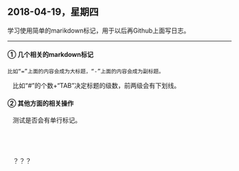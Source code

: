 ## 2018-04-19，星期四
  学习使用简单的marikdown标记，用于以后再Github上面写日志。

---

#### ① 几个相关的markdown标记
    比如“=”上面的内容会成为大标题，“-”上面的内容会成为副标题。
    比如“#”的个数+“TAB”决定标题的级数，前两级会有下划线。
#### ② 其他方面的相关操作
    测试是否会有单行标记。
    
    
-

    ？？？
